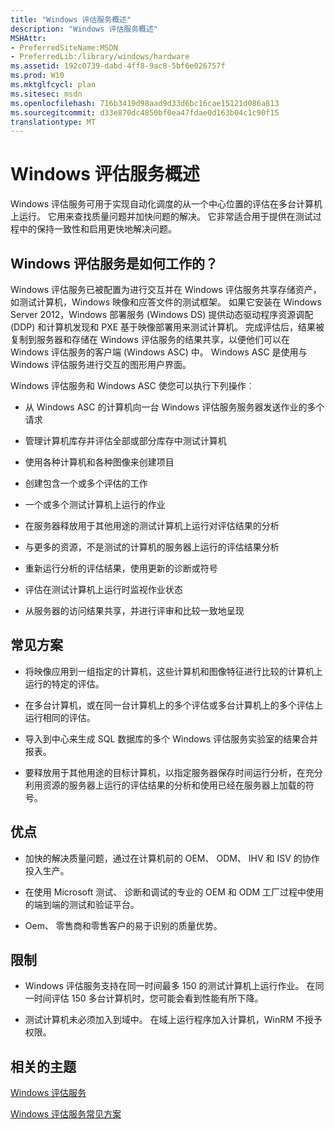 ```yaml
---
title: "Windows 评估服务概述"
description: "Windows 评估服务概述"
MSHAttr:
- PreferredSiteName:MSDN
- PreferredLib:/library/windows/hardware
ms.assetid: 192c0739-dabd-4ff8-9ac8-5bf6e026757f
ms.prod: W10
ms.mktglfcycl: plan
ms.sitesec: msdn
ms.openlocfilehash: 716b3419d98aad9d33d6bc16cae15121d086a813
ms.sourcegitcommit: d33e870dc4850bf0ea47fdae0d163b04c1c90f15
translationtype: MT
---
```

# <a name="windows-assessment-services-overview"></a>Windows 评估服务概述


Windows 评估服务可用于实现自动化调度的从一个中心位置的评估在多台计算机上运行。 它用来查找质量问题并加快问题的解决。 它非常适合用于提供在测试过程中的保持一致性和启用更快地解决问题。

## <a name="how-does-windows-assessment-services-work"></a>Windows 评估服务是如何工作的？


Windows 评估服务已被配置为进行交互并在 Windows 评估服务共享存储资产，如测试计算机，Windows 映像和应答文件的测试框架。 如果它安装在 Windows Server 2012，Windows 部署服务 (Windows DS) 提供动态驱动程序资源调配 (DDP) 和计算机发现和 PXE 基于映像部署用来测试计算机。 完成评估后，结果被复制到服务器和存储在 Windows 评估服务的结果共享，以便他们可以在 Windows 评估服务的客户端 (Windows ASC) 中。 Windows ASC 是使用与 Windows 评估服务进行交互的图形用户界面。

Windows 评估服务和 Windows ASC 使您可以执行下列操作︰

-   从 Windows ASC 的计算机向一台 Windows 评估服务服务器发送作业的多个请求

-   管理计算机库存并评估全部或部分库存中测试计算机

-   使用各种计算机和各种图像来创建项目

-   创建包含一个或多个评估的工作

-   一个或多个测试计算机上运行的作业

-   在服务器释放用于其他用途的测试计算机上运行对评估结果的分析

-   与更多的资源，不是测试的计算机的服务器上运行的评估结果分析

-   重新运行分析的评估结果，使用更新的诊断或符号

-   评估在测试计算机上运行时监视作业状态

-   从服务器的访问结果共享，并进行评审和比较一致地呈现

## <a name="common-scenarios"></a>常见方案


-   将映像应用到一组指定的计算机，这些计算机和图像特征进行比较的计算机上运行的特定的评估。

-   在多台计算机，或在同一台计算机上的多个评估或多台计算机上的多个评估上运行相同的评估。

-   导入到中心来生成 SQL 数据库的多个 Windows 评估服务实验室的结果合并报表。

-   要释放用于其他用途的目标计算机，以指定服务器保存时间运行分析，在充分利用资源的服务器上运行的评估结果的分析和使用已经在服务器上加载的符号。

## <a name="benefits"></a>优点


-   加快的解决质量问题，通过在计算机前的 OEM、 ODM、 IHV 和 ISV 的协作投入生产。

-   在使用 Microsoft 测试、 诊断和调试的专业的 OEM 和 ODM 工厂过程中使用的端到端的测试和验证平台。

-   Oem、 零售商和零售客户的易于识别的质量优势。

## <a name="limitations"></a>限制


-   Windows 评估服务支持在同一时间最多 150 的测试计算机上运行作业。 在同一时间评估 150 多台计算机时，您可能会看到性能有所下降。

-   测试计算机未必须加入到域中。 在域上运行程序加入计算机，WinRM 不授予权限。

## <a name="related-topics"></a>相关的主题


[Windows 评估服务](windows-assessment-services-technical-reference.md)

[Windows 评估服务常见方案](windows-assessment-services-how-to-topics--wastechref.md)

 

 







